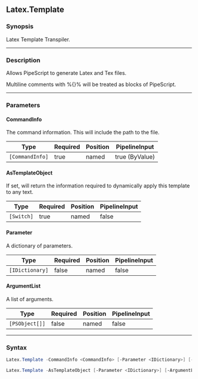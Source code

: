 Latex.Template
--------------




### Synopsis
Latex Template Transpiler.



---


### Description

Allows PipeScript to generate Latex and Tex files.

Multiline comments with %{}% will be treated as blocks of PipeScript.



---


### Parameters
#### **CommandInfo**

The command information.  This will include the path to the file.






|Type           |Required|Position|PipelineInput |
|---------------|--------|--------|--------------|
|`[CommandInfo]`|true    |named   |true (ByValue)|



#### **AsTemplateObject**

If set, will return the information required to dynamically apply this template to any text.






|Type      |Required|Position|PipelineInput|
|----------|--------|--------|-------------|
|`[Switch]`|true    |named   |false        |



#### **Parameter**

A dictionary of parameters.






|Type           |Required|Position|PipelineInput|
|---------------|--------|--------|-------------|
|`[IDictionary]`|false   |named   |false        |



#### **ArgumentList**

A list of arguments.






|Type          |Required|Position|PipelineInput|
|--------------|--------|--------|-------------|
|`[PSObject[]]`|false   |named   |false        |





---


### Syntax
```PowerShell
Latex.Template -CommandInfo <CommandInfo> [-Parameter <IDictionary>] [-ArgumentList <PSObject[]>] [<CommonParameters>]
```
```PowerShell
Latex.Template -AsTemplateObject [-Parameter <IDictionary>] [-ArgumentList <PSObject[]>] [<CommonParameters>]
```

